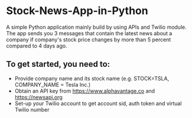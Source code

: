 # Stock-News-App-in-Python <br>
A simple Python application mainly build by using APIs and Twilio module.<br>
The app sends you 3 messages that contain the latest news about a company if company's stock price changes by more than 5 percent compared to 4 days ago. <br>

## To get started, you need to:
+ Provide company name and its stock name (e.g. STOCK=TSLA, COMPANY_NAME = Tesla Inc.)
+ Obtain an API key from https://www.alphavantage.co and https://newsapi.org
+ Set-up your Twilio account to get account sid, auth token and virtual Twilio number
